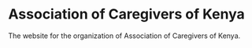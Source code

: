 # Association of Caregivers of Kenya
 The website for the organization of Association of Caregivers of Kenya.
